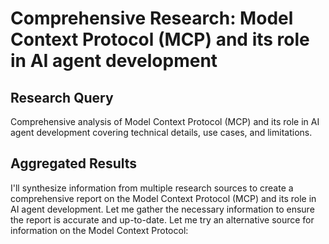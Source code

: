 # Comprehensive Research: Model Context Protocol (MCP) and its role in AI agent development

## Research Query
Comprehensive analysis of Model Context Protocol (MCP) and its role in AI agent development covering technical details, use cases, and limitations.

## Aggregated Results
I'll synthesize information from multiple research sources to create a comprehensive report on the Model Context Protocol (MCP) and its role in AI agent development. Let me gather the necessary information to ensure the report is accurate and up-to-date.
Let me try an alternative source for information on the Model Context Protocol:


